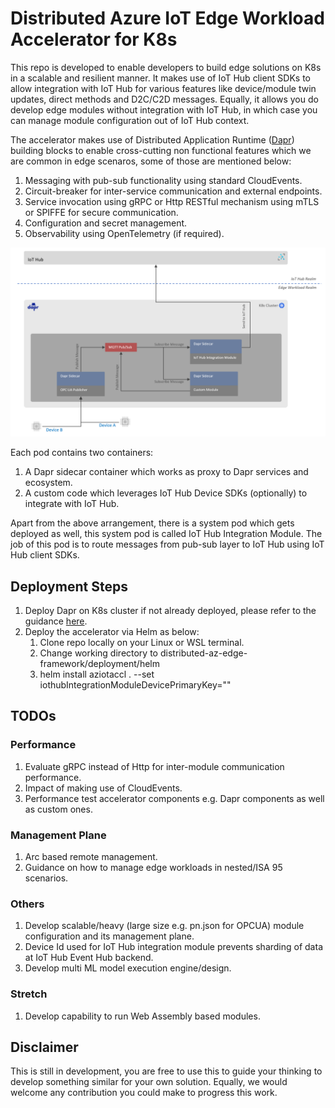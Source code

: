 # Distributed Azure IoT Edge Workload Accelerator for K8s

This repo is developed to enable developers to build edge solutions on K8s in a scalable and resilient manner. It makes use of IoT Hub client SDKs to allow integration with IoT Hub for various features like device/module twin updates, direct methods and D2C/C2D messages. Equally, it allows you do develop edge modules without integration with IoT Hub, in which case you can manage module configuration out of IoT Hub context.

The accelerator makes use of Distributed Application Runtime ([Dapr](https://dapr.io/)) building blocks to enable cross-cutting non functional features which we are common in edge scenaros, some of those are mentioned below:

1. Messaging with pub-sub functionality using standard CloudEvents.
2. Circuit-breaker for inter-service communication and external endpoints.
3. Service invocation using gRPC or Http RESTful mechanism using mTLS or SPIFFE for secure communication.
4. Configuration and secret management.
5. Observability using OpenTelemetry (if required).

![alt text](architecture/hld.png "Edge on K8s")

Each pod contains two containers:

1. A Dapr sidecar container which works as proxy to Dapr services and ecosystem.
2. A custom code which leverages IoT Hub Device SDKs (optionally) to integrate with IoT Hub.

Apart from the above arrangement, there is a system pod which gets deployed as well, this system pod is called IoT Hub Integration Module. The job of this pod is to route messages from pub-sub layer to IoT Hub using IoT Hub client SDKs.

## Deployment Steps

1. Deploy Dapr on K8s cluster if not already deployed, please refer to the guidance [here](https://docs.dapr.io/operations/hosting/kubernetes/kubernetes-deploy/#install-with-helm-advanced).
2. Deploy the accelerator via Helm as below:
   1. Clone repo locally on your Linux or WSL terminal.
   2. Change working directory to distributed-az-edge-framework/deployment/helm
   3. helm install aziotaccl . --set iothubIntegrationModuleDevicePrimaryKey="<IoT Hub Device Connection String for IoT Hub Integration Module>"

## TODOs

### Performance

1. Evaluate gRPC instead of Http for inter-module communication performance.
2. Impact of making use of CloudEvents.
3. Performance test accelerator components e.g. Dapr components as well as custom ones.

### Management Plane

1. Arc based remote management.
2. Guidance on how to manage edge workloads in nested/ISA 95 scenarios.

### Others

1. Develop scalable/heavy (large size e.g. pn.json for OPCUA) module configuration and its management plane.
2. Device Id used for IoT Hub integration module prevents sharding of data at IoT Hub Event Hub backend.
3. Develop multi ML model execution engine/design.

### Stretch

1. Develop capability to run Web Assembly based modules.

## Disclaimer

This is still in development, you are free to use this to guide your thinking to develop something similar for your own solution. Equally, we would welcome any contribution you could make to progress this work.
